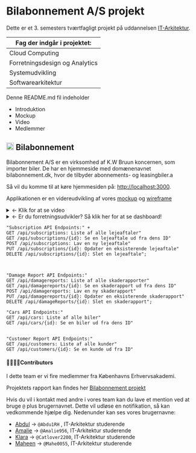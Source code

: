 # Bilabonnement A/S projekt
Dette er et 3. semesters tværtfagligt projekt på uddannelsen [IT-Arkitektur](https://kea.dk/uddannelser/professionsbachelor/it-arkitektur).

| Fag der indgår i projektet:                  |
|-----------------------------|
| Cloud Computing             |
| Forretningsdesign og Analytics |
| Systemudvikling             |
| Softwarearkitektur          |

Denne README.md fil indeholder
- Introduktion
- Mockup
- Video
- Medlemmer

 ## <img src="https://github.com/Amalie956/bilabonnement_api/assets/112120321/ff292f50-3701-4cd1-a7e2-649e322c3bdc" width="20"> Bilabonnement
Bilabonnement A/S er en virksomhed af K.W Bruun koncernen, som importer biler. De har en hjemmeside med domænenavnet bilabonnement.dk, hvor de tilbyder abonnements- og leasingbiler.a

Så vil du komme til at køre hjemmesiden på: [http://localhost:3000](http://localhost:3000).

Applikationen er en videreudvikling af vores [mockup](https://app.uizard.io/p/91a8c48f) og [wireframe](https://app.uizard.io/p/0e81eeb2)

<details><summary>
&larr; Klik for at se video
</summary>
  


https://github.com/Amalie956/bilabonnement_api/assets/112120321/949a724e-5845-409c-be93-24cc0c137216



</details>

<details>
  <summary>&larr; Er du forretningsudvikler? Så klik her for at se dashboard!</summary>
  <img src="https://github.com/Amalie956/bilabonnement_api/assets/112120321/28273ea3-831a-400c-9e98-2377d2121bf1" alt="billede" width="700" height="500">
</details>


    "Subscription API Endpoints:" +
    GET /api/subscriptions: Liste af alle lejeaftaler" 
    GET /api/subscriptions/{id}: Se en lejeaftale ud fra dens ID" 
    POST /api/subscriptions: Lav en ny lejeaftale" 
    PUT /api/subscriptions/{id}: Opdater en eksisterende lejeaftale" 
    DELETE /api/subscriptions/{id}: Slet en lejeaftale";
                               
                
                
    "Damage Report API Endpoints:"
    GET /api/damagereports: Liste af alle skaderapporter"
    GET /api/damagereports/{id}: Se en skaderapport ud fra dens ID" 
    POST /api/damagereports: Lav en ny skaderapport" 
    PUT /api/damagereports/{id}: Opdater en eksisterende skaderapport" 
    DELETE /api/damageReports/{id}: Slet en skaderapport";
     
    "Cars API Endpoints:"
    GET /api/cars: Liste af alle biler"
    GET /api/cars/{id}: Se en biler ud fra dens ID" 

   
    "Customer Report API Endpoints:"
    GET /api/customers: Liste af alle kunder"
    GET /api/customers/{id}: Se en kunde ud fra ID" 
   

                




#### 👩‍👩‍👧‍👦Contributors
I dette team er vi fire medlemmer fra Københavns Erhvervsakademi.

Projektets rapport kan findes her [Bilabonnement projekt](https://github.com/Amalie956/bilabonnement_api/files/13683806/Eksamensprojekt.pdf)


Hvis du vil i kontakt med andre i vores team kan du lave et mention ved at bruge `@` plus brugernavnet. Dette vil udløse en notifikation, så kan vedkommende hjælpe dig. Nedenunder kan ses vores brugernavne:
- [Abdul](https://github.com/Abdu1RH) &rarr; `@Abdu1RH` , IT-Arkitektur studerende
- [Amalie](https://github.com/Amalie956) &rarr; `@Amalie956`, IT-Arkitektur studerende
- [Klara](https://github.com/Catlover2200) &rarr; `@Catlover2200`, IT-Arkitektur studerende
- [Maheen](https://github.com/Mahe0055) &rarr; `@Mahe0055`, IT-Arkitektur studerende
